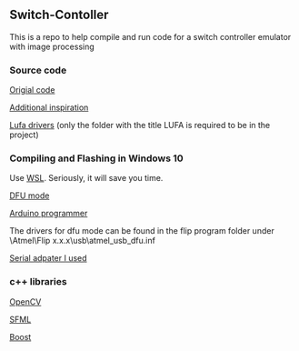 ## Switch-Contoller
This is a repo to help compile and run code for a switch controller emulator with image processing

### Source code
[Origial code](https://github.com/progmem/Switch-Fightstick)

[Additional inspiration](https://github.com/shinyquagsire23/Switch-Fightstick)

[Lufa drivers](https://github.com/abcminiuser/lufa/releases) 
(only the folder with the title LUFA is required to be in the project)

### Compiling and Flashing in Windows 10
Use [WSL](https://docs.microsoft.com/en-us/windows/wsl/install-win10). Seriously, it will save you time.

[DFU mode](https://www.arduino.cc/en/Hacking/DFUProgramming8U2)

[Arduino programmer](https://www.microchip.com/DevelopmentTools/ProductDetails/PartNO/FLIP)

The drivers for dfu mode can be found in the flip program folder under \Atmel\Flip x.x.x\usb\atmel_usb_dfu.inf

[Serial adpater I used](https://www.adafruit.com/product/954?gclid=EAIaIQobChMIiKO1ptid5wIVk4nICh0g3wwxEAkYAiABEgIY-PD_BwE)

### c++ libraries

[OpenCV](https://opencv.org/)

[SFML](https://www.sfml-dev.org/)

[Boost](https://www.boost.org/)

